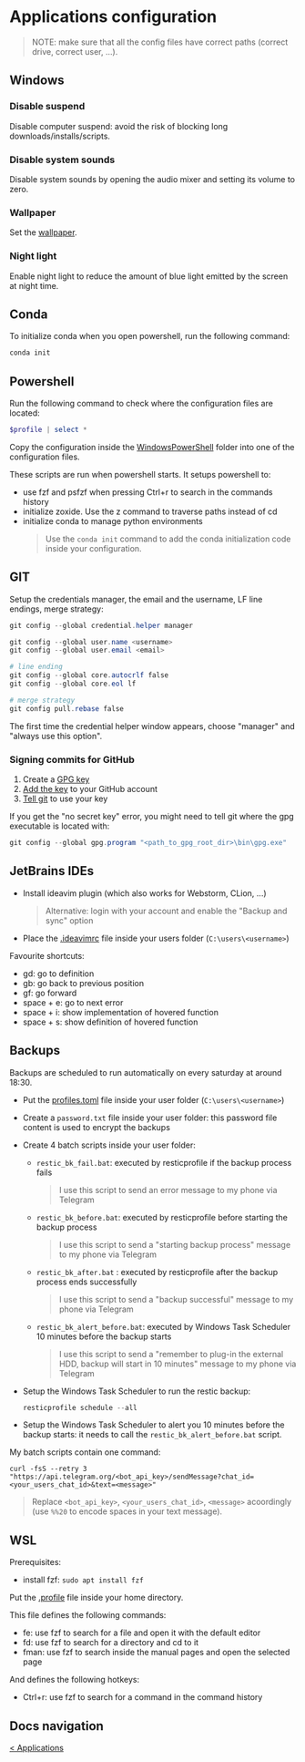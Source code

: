 # Applications configuration

> NOTE: make sure that all the config files have correct paths (correct drive, correct user, ...).

## Windows

### Disable suspend

Disable computer suspend: avoid the risk of blocking long downloads/installs/scripts.

### Disable system sounds

Disable system sounds by opening the audio mixer and setting its volume to zero.

### Wallpaper

Set the [wallpaper](configs/user/wallpaper.png).

### Night light

Enable night light to reduce the amount of blue light emitted by the screen at night time.

## Conda

To initialize conda when you open powershell, run the following command:

```powershell
conda init
```

## Powershell

Run the following command to check where the configuration files are located:

```powershell
$profile | select *
```

Copy the configuration inside the [WindowsPowerShell](configs/user/Documents/WindowsPowerShell) folder into one of the configuration files.

These scripts are run when powershell starts. It setups powershell to:

- use fzf and psfzf when pressing Ctrl+r to search in the commands history
- initialize zoxide. Use the z command to traverse paths instead of cd
- initialize conda to manage python environments
  > Use the `conda init` command to add the conda initialization code inside your configuration.

## GIT

Setup the credentials manager, the email and the username, LF line endings, merge strategy:

```powershell
git config --global credential.helper manager

git config --global user.name <username>
git config --global user.email <email>

# line ending
git config --global core.autocrlf false
git config --global core.eol lf

# merge strategy
git config pull.rebase false
```

The first time the credential helper window appears, choose "manager" and "always use this option".

### Signing commits for GitHub

1. Create a [GPG key](https://docs.github.com/en/authentication/managing-commit-signature-verification/generating-a-new-gpg-key)
2. [Add the key](https://docs.github.com/en/authentication/managing-commit-signature-verification/adding-a-gpg-key-to-your-github-account) to your GitHub account
3. [Tell git](https://docs.github.com/en/authentication/managing-commit-signature-verification/telling-git-about-your-signing-key) to use your key

If you get the "no secret key" error, you might need to tell git where the gpg executable is located with:

```powershell
git config --global gpg.program "<path_to_gpg_root_dir>\bin\gpg.exe"
```

## JetBrains IDEs

- Install ideavim plugin (which also works for Webstorm, CLion, ...)
  > Alternative: login with your account and enable the "Backup and sync" option
- Place the [.ideavimrc](configs/user/.ideavim) file inside your users folder (`C:\users\<username>`)

Favourite shortcuts:

- gd: go to definition
- gb: go back to previous position
- gf: go forward
- space + e: go to next error
- space + i: show implementation of hovered function
- space + s: show definition of hovered function

## Backups

Backups are scheduled to run automatically on every saturday at around 18:30.

- Put the [profiles.toml](configs/user/profiles.toml) file inside your user folder (`C:\users\<username>`)
- Create a `password.txt` file inside your user folder: this password file content is used to encrypt the backups
- Create 4 batch scripts inside your user folder:
  - `restic_bk_fail.bat`: executed by resticprofile if the backup process fails
    > I use this script to send an error message to my phone via Telegram
  - `restic_bk_before.bat`: executed by resticprofile before starting the backup process
    > I use this script to send a "starting backup process" message to my phone via Telegram
  - `restic_bk_after.bat` : executed by resticprofile after the backup process ends successfully
    > I use this script to send a "backup successful" message to my phone via Telegram
  - `restic_bk_alert_before.bat`: executed by Windows Task Scheduler 10 minutes before the backup starts
    > I use this script to send a "remember to plug-in the external HDD, backup will start in 10 minutes" message to my phone via Telegram
- Setup the Windows Task Scheduler to run the restic backup:

  ```powershell
  resticprofile schedule --all
  ```

- Setup the Windows Task Scheduler to alert you 10 minutes before the backup starts: it needs to call the `restic_bk_alert_before.bat` script.

My batch scripts contain one command:

```batch
curl -fsS --retry 3 "https://api.telegram.org/<bot_api_key>/sendMessage?chat_id=<your_users_chat_id>&text=<message>"
```

> Replace `<bot_api_key>`, `<your_users_chat_id>`, `<message>` acoordingly (use `%%20` to encode spaces in your text message).

## WSL

Prerequisites:

- install fzf: ```sudo apt install fzf```

Put the [.profile](configs/wsl/user/.profile) file inside your home directory.

This file defines the following commands:

- fe: use fzf to search for a file and open it with the default editor
- fd: use fzf to search for a directory and cd to it
- fman: use fzf to search inside the manual pages and open the selected page

And defines the following hotkeys:

- Ctrl+r: use fzf to search for a command in the command history

## Docs navigation

[< Applications](applications.md)
